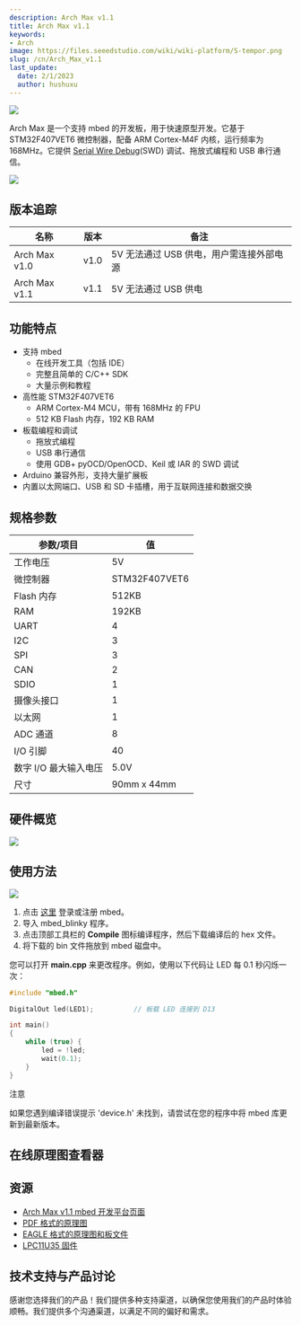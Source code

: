 ```yaml
---
description: Arch Max v1.1
title: Arch Max v1.1
keywords:
- Arch
image: https://files.seeedstudio.com/wiki/wiki-platform/S-tempor.png
slug: /cn/Arch_Max_v1.1
last_update:
  date: 2/1/2023
  author: hushuxu
---
```


![](https://files.seeedstudio.com/wiki/Arch_Max_v1.1/img/Arch_Max_v1.1_product_view.jpg)

Arch Max 是一个支持 mbed 的开发板，用于快速原型开发。它基于 STM32F407VET6 微控制器，配备 ARM Cortex-M4F 内核，运行频率为 168MHz。它提供 [Serial Wire Debug](https://en.wikipedia.org/wiki/Joint_Test_Action_Group#Serial_Wire_Debug)(SWD) 调试、拖放式编程和 USB 串行通信。

[![](https://files.seeedstudio.com/wiki/common/Get_One_Now_Banner.png)](https://www.seeedstudio.com/depot/Arch-Max-v11-p-2632.html)

版本追踪
-------

| 名称                        | 版本   | 备注                                                                            |
|-----------------------------|--------|---------------------------------------------------------------------------------|
| Arch Max v1.0               | v1.0   | 5V 无法通过 USB 供电，用户需连接外部电源                                         |
| Arch Max v1.1               | v1.1   | 5V 无法通过 USB 供电                                                             |

功能特点
--------

-   支持 mbed
    -   在线开发工具（包括 IDE）
    -   完整且简单的 C/C++ SDK
    -   大量示例和教程
-   高性能 STM32F407VET6
    -   ARM Cortex-M4 MCU，带有 168MHz 的 FPU
    -   512 KB Flash 内存，192 KB RAM
-   板载编程和调试
    -   拖放式编程
    -   USB 串行通信
    -   使用 GDB+ pyOCD/OpenOCD、Keil 或 IAR 的 SWD 调试
-   Arduino 兼容外形，支持大量扩展板
-   内置以太网端口、USB 和 SD 卡插槽，用于互联网连接和数据交换

规格参数
--------------

| 参数/项目                   | 值             |
|-----------------------------|----------------|
| 工作电压                   | 5V             |
| 微控制器                   | STM32F407VET6  |
| Flash 内存                 | 512KB          |
| RAM                        | 192KB          |
| UART                       | 4              |
| I2C                        | 3              |
| SPI                        | 3              |
| CAN                        | 2              |
| SDIO                       | 1              |
| 摄像头接口                 | 1              |
| 以太网                     | 1              |
| ADC 通道                   | 8              |
| I/O 引脚                   | 40             |
| 数字 I/O 最大输入电压      | 5.0V           |
| 尺寸                       | 90mm x 44mm    |

硬件概览
--------------

![](https://files.seeedstudio.com/wiki/Arch_Max_v1.1/img/Arch_Max_Pinout.png)

使用方法
-----

![](https://files.seeedstudio.com/wiki/Arch_Max_v1.1/img/Get_started_with_mbed.png)

1.  点击 [这里](<https://developer.mbed.org/compiler/#import:/teams/mbed/code/mbed_blinky/;platform:Seeed-Arch-MAX>) 登录或注册 mbed。
2.  导入 mbed\_blinky 程序。
3.  点击顶部工具栏的 **Compile** 图标编译程序，然后下载编译后的 hex 文件。
4.  将下载的 bin 文件拖放到 mbed 磁盘中。

您可以打开 **main.cpp** 来更改程序。例如，使用以下代码让 LED 每 0.1 秒闪烁一次：

```cpp
#include "mbed.h"

DigitalOut led(LED1);          // 板载 LED 连接到 D13

int main()
{
    while (true) {
        led = !led;
        wait(0.1);
    }
}
```

<div class="admonition note">
<p class="admonition-title">注意</p>
<p>如果您遇到编译错误提示 'device.h' 未找到，请尝试在您的程序中将 mbed 库更新到最新版本。</p>
</div>

## 在线原理图查看器

<div class="altium-ecad-viewer" data-project-src="https://files.seeedstudio.com/wiki/Arch_Max_v1.1/res/Arch_Max_v1.1_Eagle.zip" style={{borderRadius: '0px 0px 4px 4px', height: 500, borderStyle: 'solid', borderWidth: 1, borderColor: 'rgb(241, 241, 241)', overflow: 'hidden', maxWidth: 1280, maxHeight: 700, boxSizing: 'border-box'}}>
</div>

资源
---------

-   [Arch Max v1.1 mbed 开发平台页面](https://developer.mbed.org/platforms/Seeed-Arch-Max/)
-   [PDF 格式的原理图](https://files.seeedstudio.com/wiki/Arch_Max_v1.1/res/Arch_Max_v1.1_pdf.pdf)
-   [EAGLE 格式的原理图和板文件](https://files.seeedstudio.com/wiki/Arch_Max_v1.1/res/Arch_Max_v1.1_Eagle.zip)
-   [LPC11U35 固件](https://files.seeedstudio.com/wiki/Arch_Max_v1.1/res/Lpc11u35_stm32f4xx_if_mbed.bin.zip)

<!-- 此 Markdown 文件来源于 https://www.seeedstudio.com/wiki/Arch_Max_v1.1 -->

## 技术支持与产品讨论

感谢您选择我们的产品！我们提供多种支持渠道，以确保您使用我们的产品时体验顺畅。我们提供多个沟通渠道，以满足不同的偏好和需求。

<div class="button_tech_support_container">
<a href="https://forum.seeedstudio.com/" class="button_forum"></a> 
<a href="https://www.seeedstudio.com/contacts" class="button_email"></a>
</div>

<div class="button_tech_support_container">
<a href="https://discord.gg/eWkprNDMU7" class="button_discord"></a> 
<a href="https://github.com/Seeed-Studio/wiki-documents/discussions/69" class="button_discussion"></a>
</div>